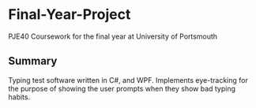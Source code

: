 # Final-Year-Project
PJE40 Coursework for the final year at University of Portsmouth

## Summary

Typing test software written in C#, and WPF. Implements eye-tracking for the purpose of showing the user prompts when they show bad typing habits.

<!-- ## Project Plan -->
<!-- !(/Documentation/Project Plan/Gantt Chart.png) -->
